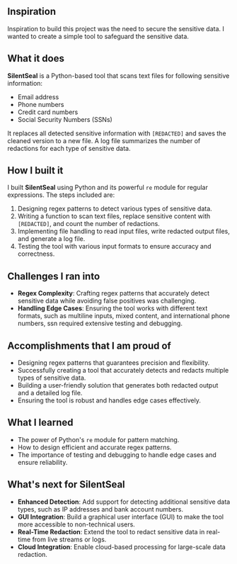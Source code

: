 ## Inspiration
Inspiration to build this project was the need to secure the sensitive data.
I wanted to create a simple tool to safeguard the sensitive data.
## What it does
**SilentSeal** is a Python-based tool that scans text files for following sensitive information:
- Email address
- Phone numbers
- Credit card numbers
- Social Security Numbers (SSNs)

It replaces all detected sensitive information with `[REDACTED]` and saves the cleaned version to a new file. 
A log file summarizes the number of redactions for each type of sensitive data.

## How I built it
I built **SilentSeal** using Python and its powerful `re` module for regular expressions. The steps included are:
1. Designing regex patterns to detect various types of sensitive data.
2. Writing a function to scan text files, replace sensitive content with `[REDACTED]`, and count the number of redactions.
3. Implementing file handling to read input files, write redacted output files, and generate a log file.
4. Testing the tool with various input formats to ensure accuracy and correctness.

## Challenges I ran into
- **Regex Complexity**: Crafting regex patterns that accurately detect sensitive data while avoiding false positives was challenging. 
- **Handling Edge Cases**: Ensuring the tool works with different text formats, such as multiline inputs, mixed content, and international phone numbers, ssn required extensive testing and debugging.

## Accomplishments that I am proud of
- Designing regex patterns that guarantees precision and flexibility.
- Successfully creating a tool that accurately detects and redacts multiple types of sensitive data.
- Building a user-friendly solution that generates both redacted output and a detailed log file.
- Ensuring the tool is robust and handles edge cases effectively.

## What I learned
- The power of Python's `re` module for pattern matching.
- How to design efficient and accurate regex patterns.
- The importance of testing and debugging to handle edge cases and ensure reliability.

## What's next for SilentSeal
- **Enhanced Detection**: Add support for detecting additional sensitive data types, such as IP addresses and bank account numbers.
- **GUI Integration**: Build a graphical user interface (GUI) to make the tool more accessible to non-technical users.
- **Real-Time Redaction**: Extend the tool to redact sensitive data in real-time from live streams or logs.
- **Cloud Integration**: Enable cloud-based processing for large-scale data redaction.
